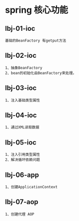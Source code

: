 # spring 核心功能

## lbj-01-ioc
    
    基础的BeanFactory 有getput方法
    
## lbj-02-ioc

    1、抽象BeanFactory
    2、bean的初始化由BeanFactory来处理。
    
## lbj-03-ioc

    1、注入基础类型属性
    
## lbj-04-ioc

    1、通过XML读取数据
    
## lbj-05-ioc

    1、注入引用类型属性
    2、解决循环依赖问题
    
    
## lbj-06-app

    1、创建ApplicationContext
    
## lbj-07-aop

    1、创建代理 AOP
